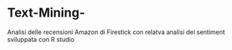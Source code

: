 # Text-Mining-
Analisi delle recensioni Amazon di Firestick con relatva analisi del sentiment sviluppata con R studio 

